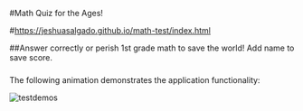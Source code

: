 #Math Quiz for the Ages!


#https://jeshuasalgado.github.io/math-test/index.html

##Answer correctly or perish
1st grade math to save the world!
Add name to save score.


###
The following animation demonstrates the application functionality:

![testdemos](https://user-images.githubusercontent.com/87511116/130396626-ab533203-88d2-467c-b111-009a68403ab0.gif)

